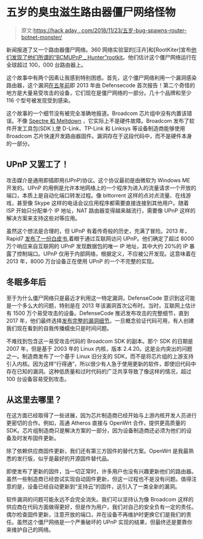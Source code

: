 # 五岁的臭虫滋生路由器僵尸网络怪物

> 原文:[https://hack aday . com/2018/11/23/五岁-bug-spawns-router-botnet-monster/](https://hackaday.com/2018/11/23/five-year-old-bug-spawns-router-botnet-monster/)

新闻报道了又一个路由器僵尸网络。360 网络实验室的[汪卉]和[RootKiter]宣布[他们发现了他们所谓的“BCMUPnP _ Hunter”rootkit](http://blog.netlab.360.com/bcmpupnp_hunter-a-100k-botnet-turns-home-routers-to-email-spammers-en/)。他们估计这个僵尸网络运行在全球超过 100，000 台路由器上。

这个故事中有两个因素让我感到特别困惑。首先，这个僵尸网络利用一个漏洞感染路由器，这个漏洞[在五年前](http://www.defensecode.com/public/DefenseCode_Broadcom_Security_Advisory.pdf)即 2013 年由 Defensecode 首次报告！第二个奇怪的地方是大量易受攻击的设备，它们现在是僵尸网络的一部分。几十个品牌和至少 116 个型号被发现受到感染。

这个故事的一个细节没有被完全准确地报道。Broadcom 芯片组中没有内置该错误。不像 [Spectre 和 Meltdown](http://hackaday.com/2018/01/15/spectre-and-meltdown-how-cache-works/) ，它实际上不是硬件故障。Broadcom 发布了软件开发工具包(SDK ),使 D-Link、TP-Link 和 Linksys 等设备制造商能够使用 Broadcom 芯片快速开发路由器固件。漏洞存在于这段代码中，而不是硬件本身的一部分。

## UPnP 又罢工了！

攻击媒介是通用即插即用(UPnP)协议。这个协议最初是由微软为 Windows ME 开发的。UPnP 的用例是允许本地网络上的一个程序为进入的流量请求一个开放的端口，本质上是自动化端口转发过程。像 bittorrent 这样的点对点流量、在线游戏，甚至像 Skype 这样的电话会议应用程序都需要直接连接到其他用户。随着 ISP 开始只分配单个 IP 地址，NAT 路由器变得越来越流行，需要像 UPnP 这样的解决方案来支持这些对等应用。

虽然这个想法是合理的，但 UPnP 有着传奇般的历史，充满了冒险。2013 年，Rapid7 [发布了一份白皮书](http://blog.rapid7.com/2013/01/29/security-flaws-in-universal-plug-and-play-unplug-dont-play/),着眼于通过互联网访问 UPnP。他们确定了超过 8000 万个响应来自互联网的 UPnP 发现数据包的唯一 IP 地址，其中大约 20%的 IP 暴露了控制端口。UPnP 仅用于内部网络，根据定义，不应被公开发现。这意味着在 2013 年，8000 万台设备正在使用 UPnP 的一个不完整的实现。

## 冬眠多年后

至于为什么僵尸网络只是最近才利用这一特定漏洞，DefenseCode 意识到这可能是一个多么大的问题，特别是在 2013 年该漏洞首次公布时。当时，互联网上估计有 1500 万个易受攻击的设备。DefenseCode 推迟发布攻击的完整细节，直到 2017 年，他们最终选择[发布完整的漏洞细节](http://blog.defensecode.com/2017/04/broadcom-upnp-format-string-preauth.html)。一旦概念验证代码可用，有人创建我们现在看到的自我传播蠕虫只是时间问题。

不难找到包含这一易受攻击代码的 Broadcom SDK 的副本。那个 SDK 的日期是 2007 年，但是基于 2003 年的 Linux 内核，版本 2.4.20。这是业内突出的问题之一。制造商发布了一个基于 Linux 旧分支的 SDK，而不是将芯片组的上游支持引入内核。因为这样“行得通”，所以很少有人急于使用更新的软件，即使旧代码中存在已知的漏洞。这种低质量和过时代码的广泛共享导致了像这样的情况，超过 100 台设备容易受到攻击。

## 从这里去哪里？

在这方面已经取得了一些进展，因为芯片制造商已经开始与上游内核开发人员进行更密切的合作。例如，高通 Atheros 直接与 OpenWrt 合作，提供更高质量的 SDK。芯片组制造商只是解决方案的一部分，因为设备制造商还必须为他们的设备及时发布固件更新。

除了依赖供应商固件更新，我们还有第三方固件的替代方案。OpenWrt 是我最熟悉的发行版，似乎是最好的开源固件替代品。

即使发布了更新的固件，当一切正常时，许多用户也没有兴趣更新他们的路由器。虽然一些制造商已经尝试实现自动固件更新，但这一过程也不是没有问题。值得注意的是，设备已经自动更新到“支持云”的固件，这引入了一类全新的漏洞。

软件漏洞的问题可能永远不会完全消失。我们可以坚持认为像 Broadcom 这样的供应商在代码方面做得更好，但是作为用户，我们对自己的安全负有一定的责任。偶尔检查固件更新，注意开放的端口，并在设备不再维护时更换它们是我们的责任。虽然这个僵尸网络是一个严重破坏的 UPnP 实现的结果，但最终还是要靠你来维护自己的网络。